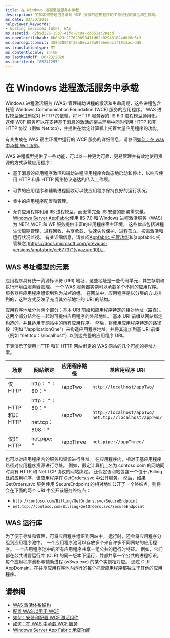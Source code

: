 ```yaml
---
title: 在 Windows 进程激活服务中承载
description: 了解如何管理包含承载 WCF 服务的应用程序的工作进程的激活和生存期。
ms.date: 03/30/2017
helpviewer_keywords:
- hosting services [WCF], WAS
ms.assetid: d2b9d226-15b7-41fc-8c9a-cb651ac20ecd
ms.openlocfilehash: 6b0b23c21762009341fd62c029431824dd26d6c3
ms.sourcegitcommit: 358a28048f36a8dca39a9fe6e6ac1f1913acadd5
ms.translationtype: MT
ms.contentlocale: zh-CN
ms.lasthandoff: 06/23/2020
ms.locfileid: "85247255"
---
```

# <a name="hosting-in-windows-process-activation-service"></a>在 Windows 进程激活服务中承载
Windows 进程激活服务 (WAS) 管理辅助进程的激活和生命周期，这些进程包含托管 Windows Communication Foundation (WCF) 服务的应用程序。 WAS 进程模型通过删除对 HTTP 的依赖，将 HTTP 服务器的 IIS 6.0 进程模型通用化。 这使 WCF 服务可以在支持基于消息的激活的宿主环境中同时使用 HTTP 和非 HTTP 协议（例如 Net.tcp），并提供在给定计算机上托管大量应用程序的功能。  
  
 有关生成在 WAS 宿主环境中运行的 WCF 服务的详细信息，请参阅[如何：在 was 中承载 Wcf 服务](how-to-host-a-wcf-service-in-was.md)。  
  
 WAS 进程模型提供了一些功能，可以以一种更为可靠、更易管理并有效地使用资源的方式承载应用程序：  
  
- 基于消息的应用程序激活和辅助进程应用程序会动态地启动和停止，以响应使用 HTTP 和非 HTTP 网络协议送达的传入工作项。  
  
- 可靠的应用程序和辅助进程回收可以使应用程序保持良好的运行状况。  
  
- 集中的应用程序配置和管理。  
  
- 允许应用程序利用 IIS 进程模型，而无需完全 IIS 安装的部署需求量。  
[Windows Server AppFabric](https://docs.microsoft.com/previous-versions/appfabric/ff384253(v=azure.10))使用 IIS 7.0 和 Windows 进程激活服务（WAS）为 NET4 WCF 和 WF 服务提供丰富的应用程序宿主环境。 这些优点包括进程生命周期管理、进程回收、共享承载、快速失败保护、进程孤立、按需激活和运行状况监视。 有关详细信息，请参阅[Appfabric 托管功能](https://docs.microsoft.com/previous-versions/appfabric/ee677189(v=azure.10))和[appfabric 托管概念](https://docs.microsoft.com/previous-versions/appfabric/ee677371(v=azure.10))。  
  
## <a name="elements-of-the-was-addressing-model"></a>WAS 寻址模型的元素  
 应用程序具有统一资源标识符 (URI) 地址，这些地址是一些代码单元，其生存期和执行环境由服务器管理。 一个 WAS 服务器实例可以承载多个不同的应用程序。 服务器将应用程序组织到称为*站点*的组。 在网站中，应用程序是以分层的方式排列的，这种方式反映了充当其外部地址的 URI 的结构。  
  
 应用程序地址分为两个部分：基本 URI 前缀和应用程序特定的相对地址（路径）。这两个部分结合在一起时可提供应用程序的外部地址。 基本 URI 前缀从网站绑定构造的，并且适用于网站中的所有应用程序。 然后，将使用应用程序特定的路径段（例如 "/applicationOne"）来构造应用程序地址，并将其追加到基 URI 前缀（例如 "net.tcp：//localhost"）以到达完整的应用程序 URI。  
  
 下表演示了使用 HTTP 和非 HTTP 网站绑定的 WAS 网站的几个可能的寻址方案。  
  
|场景|网站绑定|应用程序路径|基应用程序 URI|  
|--------------|-------------------|----------------------|---------------------------|  
|仅 HTTP|http： *：80：\*|/appTwo|`http://localhost/appTwo/`|  
|HTTP 和非 HTTP|http： *：80：\*<br /><br /> net.tcp：808：\*|/appTwo|`http://localhost/appTwo/`<br />`net.tcp://localhost/appTwo/`|  
|仅非 HTTP|net.pipe: *|/appThree|`net.pipe://appThree/`|  
  
 也可以对应用程序内的服务和资源进行寻址。 在应用程序内，相对于基应用程序路径对应用程序资源进行寻址。 例如，假定计算机上名为 contoso.com 的网站同时具有 HTTP 和 Net.TCP 协议的网站绑定。 还假定该网站包含一个位于 /Billing 处的应用程序，该应用程序在 GetOrders.svc 中公开服务。 然后，如果 GetOrders.svc 服务使用 SecureEndpoint 的相对地址公开了一个终结点，则将会在下面的两个 URI 中公开该服务终结点：  
  
- `http://contoso.com/Billing/GetOrders.svc/SecureEndpoint`
- `net.tcp://contoso.com/Billing/GetOrders.svc/SecureEndpoint`
  
## <a name="the-was-runtime"></a>WAS 运行库  
 为了便于寻址和管理，可将应用程序组织到网站中。 运行时，还会将应用程序分组到应用程序池中。 一个应用程序池可以存放多个来自许多不同网站的应用程序。 一个应用程序池中的所有应用程序共享一组公共的运行时特征。 例如，它们都在公共语言运行库 (CLR) 的同一版本下运行，并都共享一个公共的进程标识。 每个应用程序池都与辅助进程 (w3wp.exe) 的某个实例相对应。 通过 CLR AppDomain，在共享应用程序池内运行的每个托管应用程序都独立于其他的应用程序。  
  
## <a name="see-also"></a>请参阅

- [WAS 激活体系结构](was-activation-architecture.md)
- [配置 WAS 以用于 WCF](configuring-the-wpa--service-for-use-with-wcf.md)
- [如何：安装和配置 WCF 激活组件](how-to-install-and-configure-wcf-activation-components.md)
- [如何：在 WAS 中承载 WCF 服务](how-to-host-a-wcf-service-in-was.md)
- [Windows Server App Fabric 承载功能](https://docs.microsoft.com/previous-versions/appfabric/ee677189(v=azure.10))
